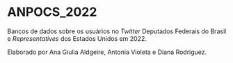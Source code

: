 # ANPOCS_2022
Bancos de dados sobre os usuários no _Twitter_ Deputados Federais do Brasil e _Representatives_ dos Estados Unidos em 2022.

Elaborado por Ana Giulia Aldgeire, Antonia Violeta e Diana Rodriguez.
